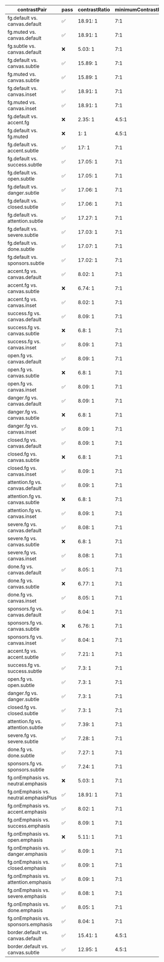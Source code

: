 | contrastPair | pass | contrastRatio | minimumContrastRatio |
| --- | --- | --- | --- |
| fg.default vs. canvas.default | ✅ | 18.91: 1 | 7:1 |
| fg.muted vs. canvas.default | ✅ | 18.91: 1 | 7:1 |
| fg.subtle vs. canvas.default | ❌ | 5.03: 1 | 7:1 |
| fg.default vs. canvas.subtle | ✅ | 15.89: 1 | 7:1 |
| fg.muted vs. canvas.subtle | ✅ | 15.89: 1 | 7:1 |
| fg.default vs. canvas.inset | ✅ | 18.91: 1 | 7:1 |
| fg.muted vs. canvas.inset | ✅ | 18.91: 1 | 7:1 |
| fg.default vs. accent.fg | ❌ | 2.35: 1 | 4.5:1 |
| fg.default vs. fg.muted | ❌ | 1: 1 | 4.5:1 |
| fg.default vs. accent.subtle | ✅ | 17: 1 | 7:1 |
| fg.default vs. success.subtle | ✅ | 17.05: 1 | 7:1 |
| fg.default vs. open.subtle | ✅ | 17.05: 1 | 7:1 |
| fg.default vs. danger.subtle | ✅ | 17.06: 1 | 7:1 |
| fg.default vs. closed.subtle | ✅ | 17.06: 1 | 7:1 |
| fg.default vs. attention.subtle | ✅ | 17.27: 1 | 7:1 |
| fg.default vs. severe.subtle | ✅ | 17.03: 1 | 7:1 |
| fg.default vs. done.subtle | ✅ | 17.07: 1 | 7:1 |
| fg.default vs. sponsors.subtle | ✅ | 17.02: 1 | 7:1 |
| accent.fg vs. canvas.default | ✅ | 8.02: 1 | 7:1 |
| accent.fg vs. canvas.subtle | ❌ | 6.74: 1 | 7:1 |
| accent.fg vs. canvas.inset | ✅ | 8.02: 1 | 7:1 |
| success.fg vs. canvas.default | ✅ | 8.09: 1 | 7:1 |
| success.fg vs. canvas.subtle | ❌ | 6.8: 1 | 7:1 |
| success.fg vs. canvas.inset | ✅ | 8.09: 1 | 7:1 |
| open.fg vs. canvas.default | ✅ | 8.09: 1 | 7:1 |
| open.fg vs. canvas.subtle | ❌ | 6.8: 1 | 7:1 |
| open.fg vs. canvas.inset | ✅ | 8.09: 1 | 7:1 |
| danger.fg vs. canvas.default | ✅ | 8.09: 1 | 7:1 |
| danger.fg vs. canvas.subtle | ❌ | 6.8: 1 | 7:1 |
| danger.fg vs. canvas.inset | ✅ | 8.09: 1 | 7:1 |
| closed.fg vs. canvas.default | ✅ | 8.09: 1 | 7:1 |
| closed.fg vs. canvas.subtle | ❌ | 6.8: 1 | 7:1 |
| closed.fg vs. canvas.inset | ✅ | 8.09: 1 | 7:1 |
| attention.fg vs. canvas.default | ✅ | 8.09: 1 | 7:1 |
| attention.fg vs. canvas.subtle | ❌ | 6.8: 1 | 7:1 |
| attention.fg vs. canvas.inset | ✅ | 8.09: 1 | 7:1 |
| severe.fg vs. canvas.default | ✅ | 8.08: 1 | 7:1 |
| severe.fg vs. canvas.subtle | ❌ | 6.8: 1 | 7:1 |
| severe.fg vs. canvas.inset | ✅ | 8.08: 1 | 7:1 |
| done.fg vs. canvas.default | ✅ | 8.05: 1 | 7:1 |
| done.fg vs. canvas.subtle | ❌ | 6.77: 1 | 7:1 |
| done.fg vs. canvas.inset | ✅ | 8.05: 1 | 7:1 |
| sponsors.fg vs. canvas.default | ✅ | 8.04: 1 | 7:1 |
| sponsors.fg vs. canvas.subtle | ❌ | 6.76: 1 | 7:1 |
| sponsors.fg vs. canvas.inset | ✅ | 8.04: 1 | 7:1 |
| accent.fg vs. accent.subtle | ✅ | 7.21: 1 | 7:1 |
| success.fg vs. success.subtle | ✅ | 7.3: 1 | 7:1 |
| open.fg vs. open.subtle | ✅ | 7.3: 1 | 7:1 |
| danger.fg vs. danger.subtle | ✅ | 7.3: 1 | 7:1 |
| closed.fg vs. closed.subtle | ✅ | 7.3: 1 | 7:1 |
| attention.fg vs. attention.subtle | ✅ | 7.39: 1 | 7:1 |
| severe.fg vs. severe.subtle | ✅ | 7.28: 1 | 7:1 |
| done.fg vs. done.subtle | ✅ | 7.27: 1 | 7:1 |
| sponsors.fg vs. sponsors.subtle | ✅ | 7.24: 1 | 7:1 |
| fg.onEmphasis vs. neutral.emphasis | ❌ | 5.03: 1 | 7:1 |
| fg.onEmphasis vs. neutral.emphasisPlus | ✅ | 18.91: 1 | 7:1 |
| fg.onEmphasis vs. accent.emphasis | ✅ | 8.02: 1 | 7:1 |
| fg.onEmphasis vs. success.emphasis | ✅ | 8.09: 1 | 7:1 |
| fg.onEmphasis vs. open.emphasis | ❌ | 5.11: 1 | 7:1 |
| fg.onEmphasis vs. danger.emphasis | ✅ | 8.09: 1 | 7:1 |
| fg.onEmphasis vs. closed.emphasis | ✅ | 8.09: 1 | 7:1 |
| fg.onEmphasis vs. attention.emphasis | ✅ | 8.09: 1 | 7:1 |
| fg.onEmphasis vs. severe.emphasis | ✅ | 8.08: 1 | 7:1 |
| fg.onEmphasis vs. done.emphasis | ✅ | 8.05: 1 | 7:1 |
| fg.onEmphasis vs. sponsors.emphasis | ✅ | 8.04: 1 | 7:1 |
| border.default vs. canvas.default | ✅ | 15.41: 1 | 4.5:1 |
| border.default vs. canvas.subtle | ✅ | 12.95: 1 | 4.5:1 |
